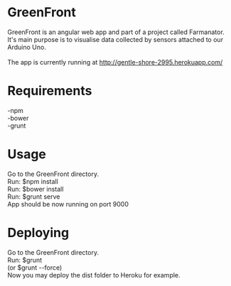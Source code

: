 # GreenFront
GreenFront is an angular web app and part of a project called Farmanator. <br>
It's main purpose is to visualise data collected by sensors attached to our Arduino Uno. <br>
<br>
The app is currently running at http://gentle-shore-2995.herokuapp.com/

# Requirements
-npm <br>
-bower <br>
-grunt <br>

# Usage
Go to the GreenFront directory. <br>
Run: $npm install <br>
Run: $bower install <br>
Run: $grunt serve <br>
App should be now running on port 9000

# Deploying
Go to the GreenFront directory. <br>
Run: $grunt <br>
(or $grunt --force) <br>
Now you may deploy the dist folder to Heroku for example.
